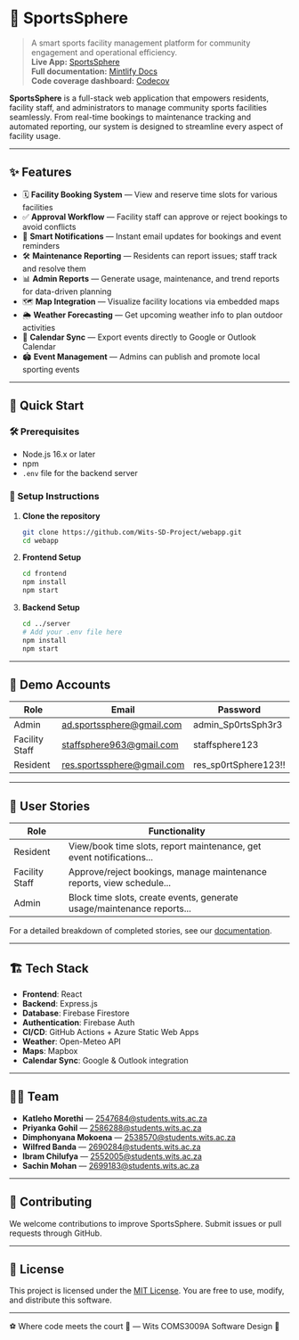 # 🏀 SportsSphere

> A smart sports facility management platform for community engagement and operational efficiency.  
> **Live App:** [SportsSphere](https://lively-island-05ba7a810.6.azurestaticapps.net)  
> **Full documentation:** [Mintlify Docs](https://sportssphere.mintlify.app)  
> **Code coverage dashboard:** [Codecov](https://app.codecov.io/github/Wits-SD-Project/webapp)

**SportsSphere** is a full-stack web application that empowers residents, facility staff, and administrators to manage community sports facilities seamlessly. From real-time bookings to maintenance tracking and automated reporting, our system is designed to streamline every aspect of facility usage.

---

## ✨ Features

- 🗓️ **Facility Booking System** — View and reserve time slots for various facilities
- ✅ **Approval Workflow** — Facility staff can approve or reject bookings to avoid conflicts
- 🔔 **Smart Notifications** — Instant email updates for bookings and event reminders
- 🛠️ **Maintenance Reporting** — Residents can report issues; staff track and resolve them
- 📊 **Admin Reports** — Generate usage, maintenance, and trend reports for data-driven planning
- 🗺️ **Map Integration** — Visualize facility locations via embedded maps
- 🌦️ **Weather Forecasting** — Get upcoming weather info to plan outdoor activities
- 📅 **Calendar Sync** — Export events directly to Google or Outlook Calendar
- 🏟️ **Event Management** — Admins can publish and promote local sporting events

---

## 🚀 Quick Start

### 🛠️ Prerequisites

- Node.js 16.x or later
- npm
- `.env` file for the backend server

### 🧰 Setup Instructions

1. **Clone the repository**

   ```bash
   git clone https://github.com/Wits-SD-Project/webapp.git
   cd webapp
   ```

2. **Frontend Setup**

   ```bash
   cd frontend
   npm install
   npm start
   ```

3. **Backend Setup**
   ```bash
   cd ../server
   # Add your .env file here
   npm install
   npm start
   ```

---

## 👥 Demo Accounts

| Role           | Email                      | Password             |
| -------------- | -------------------------- | -------------------- |
| Admin          | ad.sportssphere@gmail.com  | admin_Sp0rtsSph3r3   |
| Facility Staff | staffsphere963@gmail.com   | staffsphere123       |
| Resident       | res.sportssphere@gmail.com | res_sp0rtSphere123!! |

---

## 🧩 User Stories

| Role           | Functionality                                                          |
| -------------- | ---------------------------------------------------------------------- |
| Resident       | View/book time slots, report maintenance, get event notifications...   |
| Facility Staff | Approve/reject bookings, manage maintenance reports, view schedule...  |
| Admin          | Block time slots, create events, generate usage/maintenance reports... |

For a detailed breakdown of completed stories, see our [documentation](https://sportssphere.mintlify.app).

---

## 🏗️ Tech Stack

- **Frontend**: React
- **Backend**: Express.js
- **Database**: Firebase Firestore
- **Authentication**: Firebase Auth
- **CI/CD**: GitHub Actions + Azure Static Web Apps
- **Weather**: Open-Meteo API
- **Maps**: Mapbox
- **Calendar Sync**: Google & Outlook integration

---

## 👨‍💻 Team

- **Katleho Morethi** — 2547684@students.wits.ac.za
- **Priyanka Gohil** — 2586288@students.wits.ac.za
- **Dimphonyana Mokoena** — 2538570@students.wits.ac.za
- **Wilfred Banda** — 2690284@students.wits.ac.za
- **Ibram Chilufya** — 2552005@students.wits.ac.za
- **Sachin Mohan** — 2699183@students.wits.ac.za

---

## 🤝 Contributing

We welcome contributions to improve SportsSphere. Submit issues or pull requests through GitHub.

---

## 📝 License

This project is licensed under the [MIT License](https://opensource.org/licenses/MIT). You are free to use, modify, and distribute this software.

---

<p align=\"center\">⚽ Where code meets the court 🏀 — Wits COMS3009A Software Design 🔧
